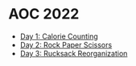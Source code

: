 # AOC 2022

- [Day 1: Calorie Counting](./day1/)
- [Day 2: Rock Paper Scissors](./day2/)
- [Day 3: Rucksack Reorganization](./day3/)